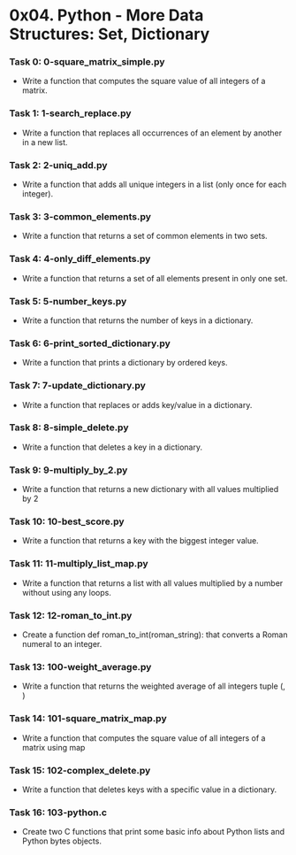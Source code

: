 # 0x04. Python - More Data Structures: Set, Dictionary

### Task 0: 0-square_matrix_simple.py
* Write a function that computes the square value of all integers of a matrix.

### Task 1: 1-search_replace.py
* Write a function that replaces all occurrences of an element by another in a new list.

### Task 2: 2-uniq_add.py
* Write a function that adds all unique integers in a list (only once for each integer).

### Task 3: 3-common_elements.py
* Write a function that returns a set of common elements in two sets.

### Task 4: 4-only_diff_elements.py
* Write a function that returns a set of all elements present in only one set.

### Task 5: 5-number_keys.py
* Write a function that returns the number of keys in a dictionary.

### Task 6: 6-print_sorted_dictionary.py
* Write a function that prints a dictionary by ordered keys.

### Task 7: 7-update_dictionary.py
* Write a function that replaces or adds key/value in a dictionary.

### Task 8: 8-simple_delete.py
* Write a function that deletes a key in a dictionary.

### Task 9: 9-multiply_by_2.py
* Write a function that returns a new dictionary with all values multiplied by 2

### Task 10: 10-best_score.py
* Write a function that returns a key with the biggest integer value.

### Task 11: 11-multiply_list_map.py
* Write a function that returns a list with all values multiplied by a number without using any loops.

### Task 12: 12-roman_to_int.py
* Create a function def roman_to_int(roman_string): that converts a Roman numeral to an integer.

### Task 13: 100-weight_average.py
* Write a function that returns the weighted average of all integers tuple (<score>, <weight>)

### Task 14: 101-square_matrix_map.py
* Write a function that computes the square value of all integers of a matrix using map

### Task 15: 102-complex_delete.py
* Write a function that deletes keys with a specific value in a dictionary.

### Task 16: 103-python.c
* Create two C functions that print some basic info about Python lists and Python bytes objects.
